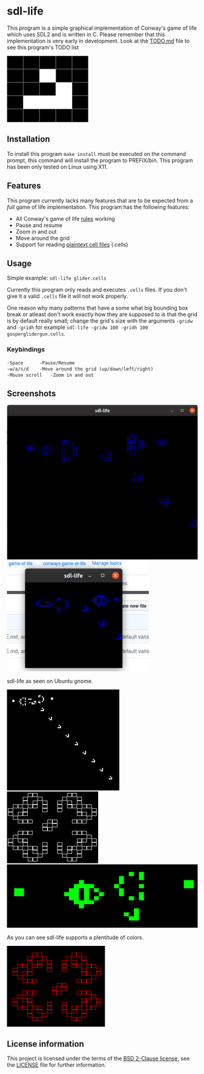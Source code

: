 # sdl-life

This program is a simple graphical implementation of Conway's game of life which uses SDL2 and is written in C. Please remember that this implementation is very early in development. Look at the [TODO.md](TODO.md) file to see this program's TODO list

![Alt text](screenshots/screenshot-i3-5.png?raw=true "Glider")

## Installation

To install this program `make install` must be executed on the command prompt, this command will install the program to PREFIX/bin. This program has been only tested on Linux using X11.

## Features

This program currently lacks many features that are to be expected from a *full* game of life implementation.
This program has the following features:
* All Conway's game of life [rules](https://www.conwaylife.com/wiki/Conway%27s_Game_of_Life#Rules) working
* Pause and resume
* Zoom in and out
* Move around the grid
* Support for reading [plaintext cell files](https://www.conwaylife.com/wiki/Plaintext) (.cells)

## Usage

Simple example: `sdl-life glider.cells`

Currently this program only reads and executes `.cells` files. If you don't give it a valid `.cells` file it will not work properly.

One reason why many patterns that have a some what big bounding box break or atleast don't work exactly how they are supposed to is that the grid is by default really small; change the grid's size with the arguments `-gridw` and `-gridh` for example `sdl-life -gridw 100 -gridh 100 gosperglidergun.cells`.

### Keybindings

	-Space		-Pause/Resume
	-w/a/s/d	-Move around the grid (up/down/left/right)
	-Mouse scroll	-Zoom in and out

## Screenshots

![Alt text](screenshots/screenshot-gnome-1.png?raw=true "Title")
![Alt text](screenshots/screenshot-gnome-2.png?raw=true "Title")

sdl-life as seen on Ubuntu gnome.

![Alt text](screenshots/screenshot-i3-1.png?raw=true "Title")
![Alt text](screenshots/screenshot-i3-2.png?raw=true "Title")
![Alt text](screenshots/screenshot-i3-3.png?raw=true "Title")

As you can see sdl-life supports a plentitude of colors.

![Alt text](screenshots/screenshot-i3-4.png?raw=true "Title")
## License information

This project is licensed under the terms of the [BSD 2-Clause license](https://opensource.org/licenses/BSD-2-Clause), see the [LICENSE](LICENSE) file for further information.
